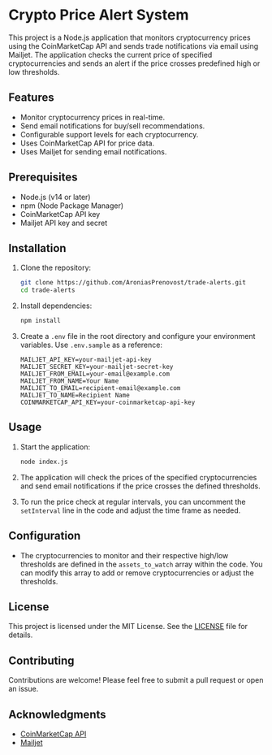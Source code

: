 # Crypto Price Alert System

This project is a Node.js application that monitors cryptocurrency prices using the CoinMarketCap API and sends trade notifications via email using Mailjet. The application checks the current price of specified cryptocurrencies and sends an alert if the price crosses predefined high or low thresholds.

## Features

- Monitor cryptocurrency prices in real-time.
- Send email notifications for buy/sell recommendations.
- Configurable support levels for each cryptocurrency.
- Uses CoinMarketCap API for price data.
- Uses Mailjet for sending email notifications.

## Prerequisites

- Node.js (v14 or later)
- npm (Node Package Manager)
- CoinMarketCap API key
- Mailjet API key and secret

## Installation

1. Clone the repository:

   ```bash
   git clone https://github.com/AroniasPrenovost/trade-alerts.git
   cd trade-alerts
   ```

2. Install dependencies:

   ```bash
   npm install
   ```

3. Create a `.env` file in the root directory and configure your environment variables. Use `.env.sample` as a reference:

   ```plaintext
   MAILJET_API_KEY=your-mailjet-api-key
   MAILJET_SECRET_KEY=your-mailjet-secret-key
   MAILJET_FROM_EMAIL=your-email@example.com
   MAILJET_FROM_NAME=Your Name
   MAILJET_TO_EMAIL=recipient-email@example.com
   MAILJET_TO_NAME=Recipient Name
   COINMARKETCAP_API_KEY=your-coinmarketcap-api-key
   ```

## Usage

1. Start the application:

   ```bash
   node index.js
   ```

2. The application will check the prices of the specified cryptocurrencies and send email notifications if the price crosses the defined thresholds.

3. To run the price check at regular intervals, you can uncomment the `setInterval` line in the code and adjust the time frame as needed.

## Configuration

- The cryptocurrencies to monitor and their respective high/low thresholds are defined in the `assets_to_watch` array within the code. You can modify this array to add or remove cryptocurrencies or adjust the thresholds.

## License

This project is licensed under the MIT License. See the [LICENSE](LICENSE) file for details.

## Contributing

Contributions are welcome! Please feel free to submit a pull request or open an issue.

## Acknowledgments

- [CoinMarketCap API](https://coinmarketcap.com/api/)
- [Mailjet](https://www.mailjet.com/)

